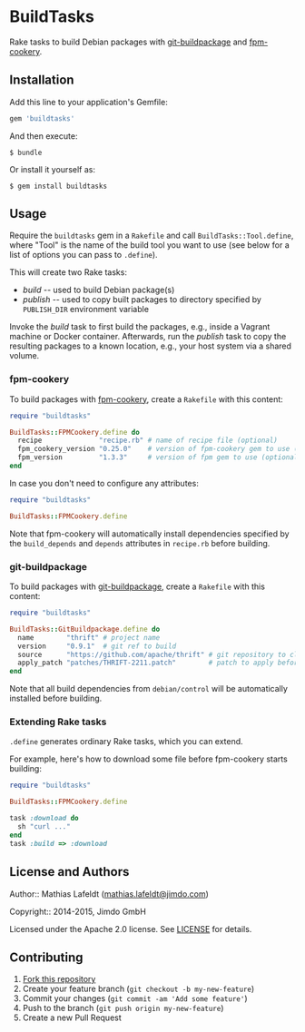 # BuildTasks

Rake tasks to build Debian packages with [git-buildpackage] and [fpm-cookery].

## Installation

Add this line to your application's Gemfile:

```ruby
gem 'buildtasks'
```

And then execute:

    $ bundle

Or install it yourself as:

    $ gem install buildtasks

## Usage

Require the `buildtasks` gem in a `Rakefile` and call `BuildTasks::Tool.define`,
where "Tool" is the name of the build tool you want to use (see below for a list
of options you can pass to `.define`).

This will create two Rake tasks:

* *build* -- used to build Debian package(s)
* *publish* -- used to copy built packages to directory specified by
  `PUBLISH_DIR` environment variable

Invoke the *build* task to first build the packages, e.g., inside a Vagrant
machine or Docker container. Afterwards, run the *publish* task to copy the
resulting packages to a known location, e.g., your host system via a shared
volume.

### fpm-cookery

To build packages with [fpm-cookery], create a `Rakefile` with this content:

```ruby
require "buildtasks"

BuildTasks::FPMCookery.define do
  recipe              "recipe.rb" # name of recipe file (optional)
  fpm_cookery_version "0.25.0"    # version of fpm-cookery gem to use (optional)
  fpm_version         "1.3.3"     # version of fpm gem to use (optional)
end
```

In case you don't need to configure any attributes:

```ruby
require "buildtasks"

BuildTasks::FPMCookery.define
```

Note that fpm-cookery will automatically install dependencies specified by the
`build_depends` and `depends` attributes in `recipe.rb` before building.

### git-buildpackage

To build packages with [git-buildpackage], create a `Rakefile` with this
content:

```ruby
require "buildtasks"

BuildTasks::GitBuildpackage.define do
  name        "thrift" # project name
  version     "0.9.1"  # git ref to build
  source      "https://github.com/apache/thrift" # git repository to clone
  apply_patch "patches/THRIFT-2211.patch"        # patch to apply before building (optional)
end
```

Note that all build dependencies from `debian/control` will be automatically
installed before building.

### Extending Rake tasks

`.define` generates ordinary Rake tasks, which you can extend.

For example, here's how to download some file before fpm-cookery starts
building:

```ruby
require "buildtasks"

BuildTasks::FPMCookery.define

task :download do
  sh "curl ..."
end
task :build => :download
```

## License and Authors

Author:: Mathias Lafeldt (mathias.lafeldt@jimdo.com)

Copyright:: 2014-2015, Jimdo GmbH

Licensed under the Apache 2.0 license. See [LICENSE](LICENSE) for details.

## Contributing

1. [Fork this repository](https://github.com/Jimdo/buildtasks/fork)
2. Create your feature branch (`git checkout -b my-new-feature`)
3. Commit your changes (`git commit -am 'Add some feature'`)
4. Push to the branch (`git push origin my-new-feature`)
5. Create a new Pull Request


[fpm-cookery]: https://github.com/bernd/fpm-cookery
[git-buildpackage]: https://honk.sigxcpu.org/piki/projects/git-buildpackage/
